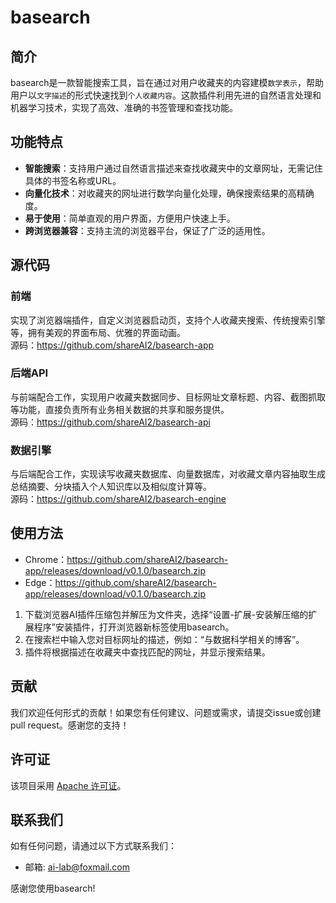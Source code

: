 # basearch 

## 简介
basearch是一款智能搜索工具，旨在通过对用户收藏夹的内容建模`数学表示`，帮助用户以`文字描述`的形式快速找到`个人收藏内容`。这款插件利用先进的自然语言处理和机器学习技术，实现了高效、准确的书签管理和查找功能。

## 功能特点

- **智能搜索**：支持用户通过自然语言描述来查找收藏夹中的文章网址，无需记住具体的书签名称或URL。
- **向量化技术**：对收藏夹的网址进行数学向量化处理，确保搜索结果的高精确度。
- **易于使用**：简单直观的用户界面，方便用户快速上手。
- **跨浏览器兼容**：支持主流的浏览器平台，保证了广泛的适用性。

## 源代码
### 前端
实现了浏览器端插件，自定义浏览器启动页，支持个人收藏夹搜索、传统搜索引擎等，拥有美观的界面布局、优雅的界面动画。  
源码：https://github.com/shareAI2/basearch-app

### 后端API
与前端配合工作，实现用户收藏夹数据同步、目标网址文章标题、内容、截图抓取等功能，直接负责所有业务相关数据的共享和服务提供。  
源码：https://github.com/shareAI2/basearch-api

### 数据引擎
与后端配合工作，实现读写收藏夹数据库、向量数据库，对收藏文章内容抽取生成总结摘要、分块插入个人知识库以及相似度计算等。  
源码：https://github.com/shareAI2/basearch-engine

## 使用方法
- Chrome：https://github.com/shareAI2/basearch-app/releases/download/v0.1.0/basearch.zip
- Edge：https://github.com/shareAI2/basearch-app/releases/download/v0.1.0/basearch.zip
  
1. 下载浏览器AI插件压缩包并解压为文件夹，选择“设置-扩展-安装解压缩的扩展程序”安装插件，打开浏览器新标签使用basearch。
2. 在搜索栏中输入您对目标网址的描述，例如：“与数据科学相关的博客”。
3. 插件将根据描述在收藏夹中查找匹配的网址，并显示搜索结果。

## 贡献

我们欢迎任何形式的贡献！如果您有任何建议、问题或需求，请提交issue或创建pull request。感谢您的支持！

## 许可证

该项目采用 [Apache 许可证](LICENSE)。

## 联系我们

如有任何问题，请通过以下方式联系我们：

- 邮箱: ai-lab@foxmail.com

感谢您使用basearch!
